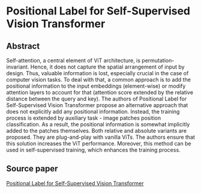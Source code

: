 # Positional Label for Self-Supervised Vision Transformer

## Abstract

Self-attention, a central element of ViT architecture, is permutation-invariant. Hence, it does not capture the spatial arrangement of input by design. Thus, valuable information is lost, especially crucial in the case of computer vision tasks. To deal with that, a common approach is to add the positional information to the input embeddings (element-wise) or modify attention layers to account for that (attention score extended by the relative distance between the query and key). The authors of Positional Label for Self-Supervised Vision Transformer propose an alternative approach that does not explicitly add any positional information. Instead, the training process is extended by auxiliary task - image patches position classification. As a result, the positional information is somewhat implicitly added to the patches themselves. Both relative and absolute variants are proposed. They are plug-and-play with vanilla ViTs. The authors ensure that this solution increases the ViT performance. Moreover, this method can be used in self-supervised training, which enhances the training process.

## Source paper

[Positional Label for Self-Supervised Vision Transformer](https://dl.acm.org/doi/10.1609/aaai.v37i3.25461)